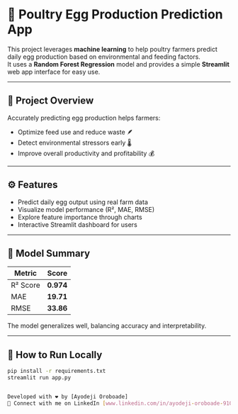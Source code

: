 # 🐔 Poultry Egg Production Prediction App

This project leverages **machine learning** to help poultry farmers predict daily egg production based on environmental and feeding factors.  
It uses a **Random Forest Regression** model and provides a simple **Streamlit** web app interface for easy use.

---

## 🌱 Project Overview
Accurately predicting egg production helps farmers:
- Optimize feed use and reduce waste 🪶  
- Detect environmental stressors early 🌡️  
- Improve overall productivity and profitability 💰  

---

## ⚙️ Features
- Predict daily egg output using real farm data
- Visualize model performance (R², MAE, RMSE)
- Explore feature importance through charts
- Interactive Streamlit dashboard for users

---

## 🧠 Model Summary
| Metric | Score |
|--------|--------|
| R² Score | **0.974** |
| MAE | **19.71** |
| RMSE | **33.86** |

The model generalizes well, balancing accuracy and interpretability.

---

## 🚀 How to Run Locally
```bash
pip install -r requirements.txt
streamlit run app.py


Developed with ❤️ by [Ayodeji Oroboade]
📍 Connect with me on LinkedIn [www.linkedin.com/in/ayodeji-oroboade-9106aa1b0]
